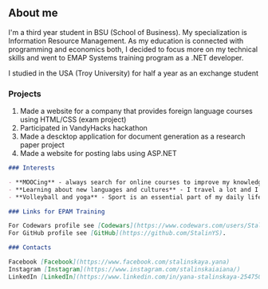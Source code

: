 ## About me

I'm a third year student in BSU (School of Business). My specialization is Information Resource Management. As my education is connected with programming and economics both, I decided to focus more on my technical skills and went to EMAP Systems training program as a .NET developer.

I studied in the USA (Troy University) for half a year as an exchange student

### Projects

1. Made a website for a company that provides foreign language courses using HTML/CSS (exam project)
2. Participated in VandyHacks hackathon
3. Made a descktop application for document generation as a research paper project
4. Made a website for posting labs using ASP.NET

```markdown
### Interests

- **MOOCing** - always search for online courses to improve my knowledge
- **Learning about new languages and cultures** - I travel a lot and I've been to 12 countries so far, lived in another country forhalf a year and I maintain this passion for exploring 
- **Volleyball and yoga** - Sport is an essential part of my daily life but these kinds are my favorite ones

### Links for EPAM Training

For Codewars profile see [Codewars](https://www.codewars.com/users/StalinYS).
For GitHub profile see [GitHub](https://github.com/StalinYS).

### Contacts

Facebook [Facebook](https://www.facebook.com/stalinskaya.yana)
Instagram [Instagram](https://www.instagram.com/stalinskaiaiana/)
LinkedIn [LinkedIn](https://www.linkedin.com/in/yana-stalinskaya-254750155/)
